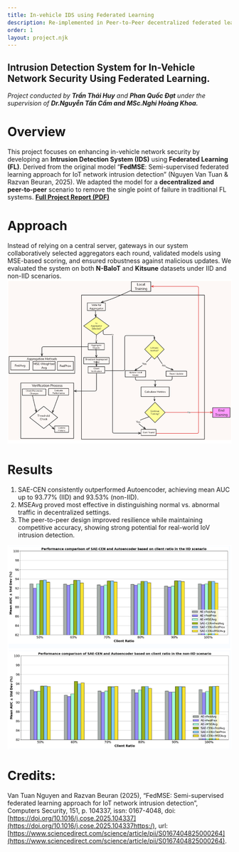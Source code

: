 ```yaml
---
title: In-vehicle IDS using Federated Learning
description: Re-implemented in Peer-to-Peer decentralized federated learning context for Internet of Vehicles (IoV)
order: 1
layout: project.njk
---
```

## Intrusion Detection System for In-Vehicle Network Security Using Federated Learning.

*Project conducted by **Trần Thái Huy** and **Phan Quốc Đạt** under the supervision of **Dr.Nguyễn Tấn Cầm and MSc.Nghi Hoàng Khoa.***

# Overview

This project focuses on enhancing in-vehicle network security by developing an **Intrusion Detection System (IDS)** using **Federated Learning (FL)**. Derived from the original model “**FedMSE**: Semi-supervised federated learning approach for IoT network intrusion detection” (Nguyen Van Tuan & Razvan Beuran, 2025). We adapted the model for a **decentralized and peer-to-peer** scenario to remove the single point of failure in traditional FL systems. **[Full Project Report (PDF)](/assets/images/projects/001/FedMSE-Decentralized.pdf)**

# Approach

Instead of relying on a central server, gateways in our system collaboratively selected aggregators each round, validated models using MSE-based scoring, and ensured robustness against malicious updates. We evaluated the system on both **N-BaIoT** and **Kitsune** datasets under IID and non-IID scenarios.
![Federated Learning Process Flow](/assets/images/projects/001/federated-learning-flow.png)

# Results

1. SAE-CEN consistently outperformed Autoencoder, achieving mean AUC up to 93.77% (IID) and 93.53% (non-IID).
2. MSEAvg proved most effective in distinguishing normal vs. abnormal traffic in decentralized settings.
3. The peer-to-peer design improved resilience while maintaining competitive accuracy, showing strong potential for real-world IoV intrusion detection.

![Performance Comparison Chart](/assets/images/projects/001/performance-results.png)


# Credits:

Van Tuan Nguyen and Razvan Beuran (2025), “FedMSE: Semi-supervised federated learning approach for IoT network intrusion detection”, Computers Security, 151, p. 104337, issn: 0167-4048, doi: [https://doi.org/10.1016/j.cose.2025.104337](https://doi.org/10.1016/j.cose.2025.104337https:/), url: [https://www.sciencedirect.com/science/article/pii/S0167404825000264](https://www.sciencedirect.com/science/article/pii/S0167404825000264).

